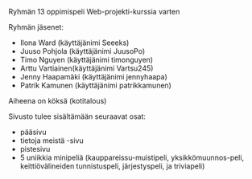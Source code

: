 Ryhmän 13 oppimispeli Web-projekti-kurssia varten

Ryhmän jäsenet:
- Ilona Ward (käyttäjänimi Seeeks)
- Juuso Pohjola (käyttäjänimi JuusoPo)
- Timo Nguyen (käyttäjänimi timonguyen)
- Arttu Vartiainen(käyttäjänimi Vartsu245)
- Jenny Haapamäki (käyttäjänimi jennyhaapa)
- Patrik Kamunen (käyttäjänimi patrikkamunen)

Aiheena on köksä (kotitalous)

Sivusto tulee sisältämään seuraavat osat:

- pääsivu
- tietoja meistä -sivu
- pistesivu
- 5 uniikkia minipeliä (kauppareissu-muistipeli, yksikkömuunnos-peli, keittiövälineiden tunnistuspeli, järjestyspeli, ja triviapeli)
